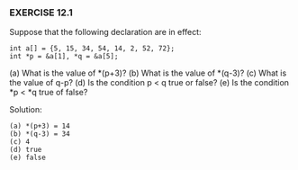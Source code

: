### EXERCISE 12.1

Suppose that the following declaration are in effect:
```
int a[] = {5, 15, 34, 54, 14, 2, 52, 72};
int *p = &a[1], *q = &a[5];
```
(a) What is the value of *(p+3)?
(b) What is the value of *(q-3)?
(c) What is the value of q-p?
(d) Is the condition p < q true or false?
(e) Is the condition *p < *q true of false?

Solution:
```
(a) *(p+3) = 14
(b) *(q-3) = 34 
(c) 4
(d) true 
(e) false
```
